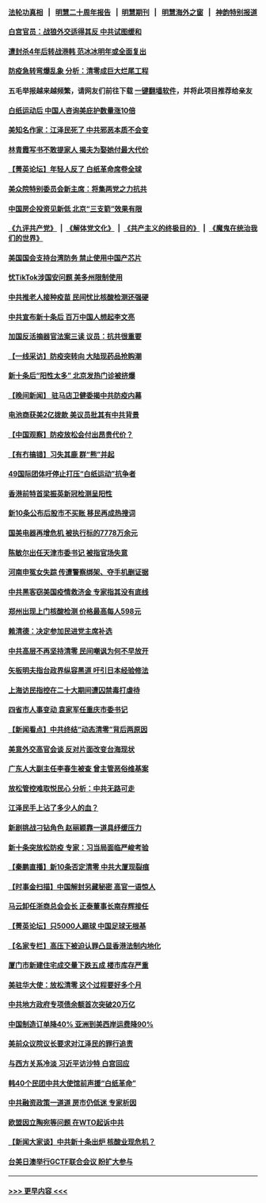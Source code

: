 #### [法轮功真相](https://github.com/gfw-breaker/truth/blob/master/README.md?t=0) &nbsp;&nbsp;|&nbsp;&nbsp; [明慧二十周年报告](https://github.com/gfw-breaker/mh-reports/blob/master/README.md?t=0) &nbsp;&nbsp;|&nbsp;&nbsp;[明慧期刊](https://github.com/gfw-breaker/mh-qikan) &nbsp;&nbsp;|&nbsp;&nbsp; [明慧海外之窗](https://github.com/gfw-breaker/mh-news/blob/master/README.md?t=0) &nbsp;&nbsp;|&nbsp;&nbsp; [神韵特别报道](https://github.com/gfw-breaker/mh-news/blob/master/shenyun.md?t=0)
#### [白宫官员：战狼外交适得其反 中共试图缓和](../pages/nsc413/n13881144.md?t=12091201) 
#### [遭封杀4年后转战港韩 范冰冰明年或全面复出](../pages/nsc413/n13881166.md?t=12091201) 
#### [防疫急转弯爆乱象 分析：清零成巨大烂尾工程](../pages/nsc413/n13881020.md?t=12091201) 
#### 五毛举报越来越频繁，请网友们前往下载 [一键翻墙软件](https://github.com/gfw-breaker/ssr-accounts)，并将此项目推荐给亲友
#### [白纸运动后 中国人咨询美庇护数量涨10倍](../pages/nsc413/n13881172.md?t=12091201) 
#### [美知名作家：江泽民死了 中共邪恶本质不会变](../pages/nsc413/n13877684.md?t=12091201) 
#### [林青霞写书不敢提家人 揭夫为娶她付最大代价](../pages/nsc413/n13881103.md?t=12091201) 
#### [【菁英论坛】年轻人反了 白纸革命席卷全球](../pages/nsc413/n13881142.md?t=12091201) 
#### [美众院特别委员会新主席：将集两党之力抗共](../pages/nsc413/n13881108.md?t=12091201) 
#### [中国房企投资见新低 北京“三支箭”效果有限](../pages/nsc413/n13881090.md?t=12091201) 
#### [《九评共产党》](https://github.com/begood0513/9ping.md/blob/master/README.md) &nbsp;|&nbsp; [《解体党文化》](../../../../jtdwh.md/blob/master/README.md)  &nbsp;|&nbsp; [《共产主义的终极目的》](../../../../gczydzjmd.md/blob/master/README.md) &nbsp;|&nbsp; [《魔鬼在统治我们的世界》](../../../../mgztzwmdsj.md/blob/master/README.md) 
#### [美国国会支持台湾防务 禁止使用中国产芯片](../pages/nsc413/n13881077.md?t=12091201) 
#### [忧TikTok涉国安问题 美多州限制使用](../pages/nsc413/n13881026.md?t=12091201) 
#### [中共推老人接种疫苗 民间忧比核酸检测还强硬](../pages/nsc413/n13881043.md?t=12091201) 
#### [中共宣布新十条后 百万中国人想起李文亮](../pages/nsc413/n13881045.md?t=12091201) 
#### [加国反活摘器官法案三读 议员：抗共很重要](../pages/nsc413/n13881005.md?t=12091201) 
#### [【一线采访】防疫突转向 大陆现药品抢购潮](../pages/nsc413/n13880837.md?t=12091201) 
#### [新十条后“阳性太多” 北京发热门诊被挤爆](../pages/nsc413/n13880979.md?t=12091201) 
#### [【晚间新闻】 驻马店卫健委揭中共防疫内幕](../pages/nsc413/n13880955.md?t=12091201) 
#### [电池商获美2亿拨款 美议员批其有中共背景](../pages/nsc413/n13880881.md?t=12091201) 
#### [【中国观察】防疫放松会付出昂贵代价？](../pages/nsc413/n13880827.md?t=12091201) 
#### [【有冇搞错】习失其鹿 群“熊”并起](../pages/nsc413/n13880739.md?t=12091201) 
#### [49国际团体吁停止打压“白纸运动”抗争者](../pages/nsc413/n13880790.md?t=12091201) 
#### [香港前特首梁振英新冠检测呈阳性](../pages/nsc413/n13880843.md?t=12091201) 
#### [新10条公布后股市不买账 移民再成热搜词](../pages/nsc413/n13880761.md?t=12091201) 
#### [国美电器再增危机 被执行标的7778万余元](../pages/nsc413/n13880811.md?t=12091201) 
#### [陈敏尔出任天津市委书记 被指官场失意](../pages/nsc413/n13880757.md?t=12091201) 
#### [河南申冤女失踪 传遭警察绑架、夺手机删证据](../pages/nsc413/n13880211.md?t=12091201) 
#### [中共黑客窃美国疫情救济金 专家指其没有底线](../pages/nsc413/n13880656.md?t=12091201) 
#### [郑州出现上门核酸检测 价格最高每人598元](../pages/nsc413/n13880659.md?t=12091201) 
#### [赖清德：决定参加民进党主席补选](../pages/nsc413/n13880711.md?t=12091201) 
#### [中共高层不再坚持清零 民间嘲讽为何不早放开](../pages/nsc413/n13880607.md?t=12091201) 
#### [矢板明夫指台政界纵容黑道 吁引日本经验修法](../pages/nsc413/n13880660.md?t=12091201) 
#### [上海访民指控在二十大期间遭囚禁毒打虐待](../pages/nsc413/n13880662.md?t=12091201) 
#### [四省市人事变动 袁家军任重庆市委书记](../pages/nsc413/n13880579.md?t=12091201) 
#### [【新闻看点】中共终结“动态清零”背后两原因](../pages/nsc413/n13880406.md?t=12091201) 
#### [美意外交高官会谈 反对片面改变台海现状](../pages/nsc413/n13880136.md?t=12091201) 
#### [广东人大副主任李春生被查 曾主管恶俗维基案](../pages/nsc413/n13880580.md?t=12091201) 
#### [放松管控难取悦民心 分析：中共无路可走](../pages/nsc413/n13880355.md?t=12091201) 
#### [江泽民手上沾了多少人的血？](../pages/nsc413/n13880318.md?t=12091201) 
#### [新剧挑战刁钻角色 赵丽颖靠一道具纾缓压力](../pages/nsc413/n13880417.md?t=12091201) 
#### [新十条突放松防疫 专家：习当局面临严峻考验](../pages/nsc413/n13877599.md?t=12091201) 
#### [【秦鹏直播】新10条否定清零 中共大厦现裂痕](../pages/nsc413/n13880424.md?t=12091201) 
#### [【时事金扫描】中国解封另藏秘密 高官一语惊人](../pages/nsc413/n13880420.md?t=12091201) 
#### [马云卸任浙商总会会长 正泰董事长南存辉接任](../pages/nsc413/n13880410.md?t=12091201) 
#### [【菁英论坛】只5000人踢球 中国足球无根基](../pages/nsc413/n13880289.md?t=12091201) 
#### [【名家专栏】高压下被迫认罪凸显香港法制内地化](../pages/nsc413/n13880257.md?t=12091201) 
#### [厦门市新建住宅成交量下跌五成 楼市库存严重](../pages/nsc413/n13880381.md?t=12091201) 
#### [美驻华大使：放松清零 这个过程要好多个月](../pages/nsc413/n13880375.md?t=12091201) 
#### [中共地方政府专项债余额首次突破20万亿](../pages/nsc413/n13880371.md?t=12091201) 
#### [中国制造订单降40% 亚洲到美西岸运费降90%](../pages/nsc413/n13880336.md?t=12091201) 
#### [美前众议院议长要求对江泽民的罪行追责](../pages/nsc413/n13880250.md?t=12091201) 
#### [与西方关系冷淡 习近平访沙特 白宫回应](../pages/nsc413/n13880338.md?t=12091201) 
#### [韩40个民团中共大使馆前声援“白纸革命”](../pages/nsc413/n13880175.md?t=12091201) 
#### [中共融资政策一道道 房市仍低迷 专家析因](../pages/nsc413/n13880287.md?t=12091201) 
#### [欧盟因立陶宛等问题 在WTO起诉中共](../pages/nsc413/n13880268.md?t=12091201) 
#### [【新闻大家谈】中共新十条出炉 核酸业现危机？](../pages/nsc413/n13880270.md?t=12091201) 
#### [台美日澳举行GCTF联合会议 盼扩大参与](../pages/nsc413/n13880053.md?t=12091201) 

----
#### [ >>> 更早内容 <<< ](../indexes/nsc413-earlier.md)

